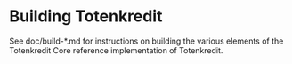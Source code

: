 Building Totenkredit
================

See doc/build-*.md for instructions on building the various
elements of the Totenkredit Core reference implementation of Totenkredit.
